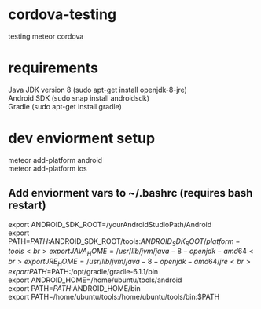 # cordova-testing
testing meteor cordova

# requirements
Java JDK version 8 (sudo apt-get install openjdk-8-jre)<br>
Android SDK (sudo snap install androidsdk)<br>
Gradle (sudo apt-get install gradle)

# dev enviorment setup
meteor add-platform android<br>
meteor add-platform ios

## Add enviorment vars to ~/.bashrc (requires bash restart)
export ANDROID_SDK_ROOT=/yourAndroidStudioPath/Android<br>
export PATH=${PATH}:$ANDROID_SDK_ROOT/tools:$ANDROID_SDK_ROOT/platform-tools<br>
export JAVA_HOME=/usr/lib/jvm/java-8-openjdk-amd64<br>
export JRE_HOME=/usr/lib/jvm/java-8-openjdk-amd64/jre<br>
export PATH=$PATH:/opt/gradle/gradle-6.1.1/bin<br>
export ANDROID_HOME=/home/ubuntu/tools/android<br>
export PATH=$PATH:$ANDROID_HOME/bin<br>
export PATH=/home/ubuntu/tools:/home/ubuntu/tools/bin:$PATH<br>
